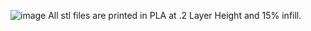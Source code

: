 
![image](https://github.com/user-attachments/assets/136e6f84-6caf-4027-8389-8afde0be7f73)
All stl files are printed in PLA at .2 Layer Height and 15% infill.
